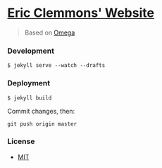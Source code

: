 # [Eric Clemmons' Website](http://ericclemmons.com)

> Based on [Omega](https://github.com/hmfaysal/hmfaysal-omega-theme)


### Development

```
$ jekyll serve --watch --drafts
```


### Deployment

```
$ jekyll build
```

Commit changes, then:

```
git push origin master
```


### License
- [MIT](http://opensource.org/licenses/MIT)
